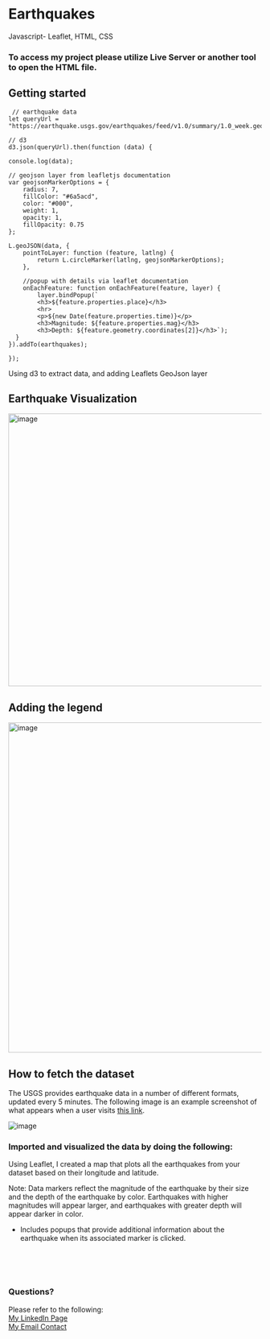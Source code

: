 # Earthquakes
Javascript- Leaflet, HTML, CSS

### To access my project please utilize Live Server or another tool to open the HTML file.  

## Getting started  
     // earthquake data
    let queryUrl = "https://earthquake.usgs.gov/earthquakes/feed/v1.0/summary/1.0_week.geojson"

    // d3
    d3.json(queryUrl).then(function (data) {

    console.log(data);

    // geojson layer from leafletjs documentation
    var geojsonMarkerOptions = {
        radius: 7,
        fillColor: "#6a5acd",
        color: "#000",
        weight: 1,
        opacity: 1,
        fillOpacity: 0.75
    };

    L.geoJSON(data, { 
        pointToLayer: function (feature, latlng) {
            return L.circleMarker(latlng, geojsonMarkerOptions);
        },

        //popup with details via leaflet documentation
        onEachFeature: function onEachFeature(feature, layer) {
            layer.bindPopup(`
            <h3>${feature.properties.place}</h3>
            <hr>
            <p>${new Date(feature.properties.time)}</p>   
            <h3>Magnitude: ${feature.properties.mag}</h3>
            <h3>Depth: ${feature.geometry.coordinates[2]}</h3>`);
      }
    }).addTo(earthquakes);

    }); 
  
Using d3 to extract data, and adding Leaflets GeoJson layer  

## Earthquake Visualization

<img width="542" alt="image" src="https://github.com/SavannahWithAnH/Earthquakes_HTML/assets/126124356/583b117a-5570-4aac-93de-30fb5d343c6e">

## Adding the legend  
<img width="656" alt="image" src="https://github.com/SavannahWithAnH/Earthquakes_HTML/assets/126124356/9e794eca-6272-426e-b3a5-798ed5134119">  

## How to fetch the dataset
The USGS provides earthquake data in a number of different formats, updated every 5 minutes. The following image is an example screenshot of what appears when a user visits [this link](https://earthquake.usgs.gov/earthquakes/feed/v1.0/geojson.php).

![image](https://github.com/SavannahWithAnH/Earthquakes_HTML/assets/126124356/4fc21cd4-f440-4ce5-af7c-562cfadd9468)

### Imported and visualized the data by doing the following:
Using Leaflet, I created a map that plots all the earthquakes from your dataset based on their longitude and latitude.

Note: Data markers reflect the magnitude of the earthquake by their size and the depth of the earthquake by color. Earthquakes with higher magnitudes will appear larger, and earthquakes with greater depth will appear darker in color.
* Includes popups that provide additional information about the earthquake when its associated marker is clicked.


<br>
<br>  
<br>  

### Questions?
Please refer to the following:  
[My LinkedIn Page](https://www.linkedin.com/in/savannah-porter-7a2627267/)  
[My Email Contact](savannahnporter@gmail.com)  
